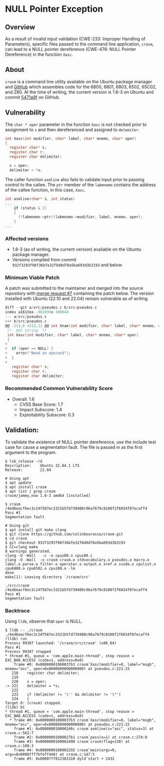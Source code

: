 # NULL Pointer Exception

## Overview

As a result of invalid input validation (CWE-233: Improper Handling of Parameters), specific files passed to the command line application, `crasm`, can lead to a NULL pointer dereference (CWE-476: NULL Pointer Dereference) in the function `Xasc`.

## About

`crasm` is a command line utility available on the Ubuntu package manager and [GitHub][crasm-github] which assembles code for the 6800, 6801, 6803, 6502, 65C02, and Z80. At the time of writing, the current version is 1.8-3 on Ubuntu and commit [5471a9f][5471a9f] on GitHub.

## Vulnerability

The `char * oper` parameter in the function `Xasc` is not checked prior to assignment to `s` and then dereferenced and assigned to `delemiter`.

```C
int Xasc(int modifier, char* label, char* mnemo, char* oper)
{
  register char* s;
  register char r;
  register char delimiter;

  s = oper;
  delimiter = *s;
```

The caller function `asmline` also fails to validate input prior to passing control to the callee. The `ptr` member of the `labmnemo` contains the address of the callee function, in this case, `Xasc`.

```c
int asmline(char* s, int status)
...
    if (status & 2)
    {
      (*labmnemo->ptr)(labmnemo->modifier, label, mnemo, oper);
    }
...
```

### Affected versions

- 1.8-3 (as of writing, the current version) available on the Ubuntu package manager.
- Versions compiled from commit `932f3293f96f36bfe32f8d8d70a5ba693d3b3193` and below.

### Minimum Viable Patch

A patch was submitted to the maintainer and merged into the source repository with [merge request #7][crasm-pr] containing the patch below. The version installed with Ubuntu (22.10 and 22.04) remain vulnerable as of writing.

```c
diff --git a/src/pseudos.c b/src/pseudos.c
index a1613ee..802939c 100644
--- a/src/pseudos.c
+++ b/src/pseudos.c
@@ -213,6 +213,11 @@ int Xnam(int modifier, char* label, char* mnemo, char* oper)
 /*  ASC string  */
 int Xasc(int modifier, char* label, char* mnemo, char* oper)
 {
+
+  if (oper == NULL) {
+    error("Need an operand");
+  }
+
   register char* s;
   register char r;
   register char delimiter;
```

### Recommended Common Vulnerability Score

- Overall: 1.6
  - CVSS Base Score: 1.7
  - Impact Subscore: 1.4
  - Exploitability Subscore: 0.3

## Validation:

To validate the existence of NULL pointer dereference, use the include test case for cause a segmentation fault. The file is passed in as the first argument to the program.

```shell
$ lsb_release -rd
Description:    Ubuntu 22.04.1 LTS
Release:        22.04

# Using apt
$ apt update
$ apt install crasm
$ apt list | grep crasm
crasm/jammy,now 1.8-3 amd64 [installed]

$ crasm /4ed6eacf6ec3c24f587ec3321b5fd739480c96a7679c8108f2f6034f07ecaff4
Pass #1
Segmentation fault

# Using git
$ apt install git make clang
$ git clone https://github.com/colinbourassa/crasm.git
$ cd crasm
$ git checkout 932f3293f96f36bfe32f8d8d70a5ba693d3b3193
$ CC=clang make
8 warnings generated.
clang -O -Wall   -c -o cpuz80.o cpuz80.c
clang -O -Wall  -o crasm crasm.o stdvocabulary.o pseudos.o macro.o label.o parse.o filter.o operator.o output.o xref.o scode.o cpulist.o cpu6800.o cpu6502.o cpuz80.o -lm
done
make[1]: Leaving directory '/crasm/src'

./src/crasm /4ed6eacf6ec3c24f587ec3321b5fd739480c96a7679c8108f2f6034f07ecaff4
Pass #1
Segmentation fault
```

### Backtrace

Using `lldb`, observe that `oper` is NULL.

```text
$ lldb -- ./crasm ./4ed6eacf6ec3c24f587ec3321b5fd739480c96a7679c8108f2f6034f07ecaff4
(lldb) run
Process 99307 launched: '/crasm/src/crasm' (x86_64)
Pass #1
Process 99307 stopped
* thread #1, queue = 'com.apple.main-thread', stop reason = EXC_BAD_ACCESS (code=1, address=0x0)
    frame #0: 0x00000001000037b3 crasm`Xasc(modifier=0, label="msgb", mnemo="asc", oper=0x0000000000000000) at pseudos.c:221:15
   218    register char delimiter;
   219
   220    s = oper;
-> 221    delimiter = *s;
   222
   223    if (delimiter != '\'' && delimiter != '\"')
   224    {
Target 0: (crasm) stopped.
(lldb) bt
* thread #1, queue = 'com.apple.main-thread', stop reason = EXC_BAD_ACCESS (code=1, address=0x0)
  * frame #0: 0x00000001000037b3 crasm`Xasc(modifier=0, label="msgb", mnemo="asc", oper=0x0000000000000000) at pseudos.c:221:15
    frame #1: 0x0000000100002d6c crasm`asmline(s="asc", status=3) at crasm.c:562:7
    frame #2: 0x00000001000027b1 crasm`pass(n=1) at crasm.c:274:9
    frame #3: 0x0000000100002490 crasm`crasm(flag=138) at crasm.c:180:3
    frame #4: 0x0000000100002292 crasm`main(argc=0, argv=0x00007ff7bfeff440) at crasm.c:147:5
    frame #5: 0x00007ff812381310 dyld`start + 2432
```

[crasm-ubuntu]: https://packages.ubuntu.com/kinetic/crasm
[crasm-github]: https://github.com/colinbourassa/crasm
[crasm-pr]: https://github.com/colinbourassa/crasm/pull/7
[5471a9f]: https://github.com/colinbourassa/crasm/commit/5471a9f991fa795a1e86568cf5b4433e6c169047